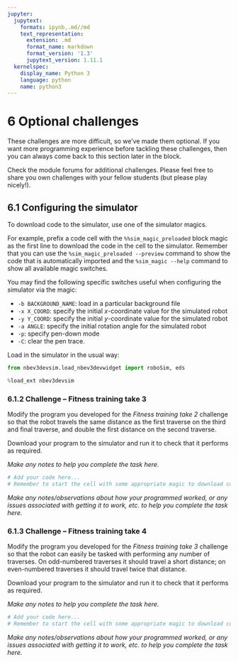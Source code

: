 ```yaml
---
jupyter:
  jupytext:
    formats: ipynb,.md//md
    text_representation:
      extension: .md
      format_name: markdown
      format_version: '1.3'
      jupytext_version: 1.11.1
  kernelspec:
    display_name: Python 3
    language: python
    name: python3
---
```


# 6 Optional challenges


These challenges are more difficult, so we’ve made them optional. If you want more programming experience before tackling these challenges, then you can always come back to this section later in the block.

Check the module forums for additional challenges. Please feel free to share you own challenges with your fellow students (but please play nicely!).


## 6.1 Configuring the simulator

To download code to the simulator, use one of the simulator magics.

For example, prefix a code cell with the `%%sim_magic_preloaded` block magic as the first line to download the code in the cell to the simulator. Remember that you can use the `%sim_magic_preloaded --preview` command to show the code that is automatically imported and the `%sim_magic --help` command to show all available magic switches.

You may find the following specific switches useful when configuring the simulator via the magic:

- `-b BACKGROUND_NAME`: load in a particular background file
- `-x X_COORD`: specify the initial *x*-coordinate value for the simulated robot
- `-y Y_COORD`: specify the initial *y*-coordinate value for the simulated robot
- `-a ANGLE`: specify the initial rotation angle for the simulated robot
- `-p`: specify pen-down mode
- `-C`: clear the pen trace.

Load in the simulator in the usual way:

```python
from nbev3devsim.load_nbev3devwidget import roboSim, eds

%load_ext nbev3devsim
```

### 6.1.2 Challenge – Fitness training take&nbsp;3

Modify the program you developed for the *Fitness training take&nbsp;2* challenge so that the robot travels the same distance as the first traverse on the third and final traverse, and double the first distance on the second traverse.

Download your program to the simulator and run it to check that it performs as required.

<!-- #region student=true -->
*Make any notes to help you complete the task here.*
<!-- #endregion -->

```python student=true
# Add your code here...
# Remember to start the cell with some appropriate magic to download code to the simulator

```

<!-- #region student=true -->
*Make any notes/observations about how your programmed worked, or any issues associated with getting it to work, etc. to help you complete the task here.*
<!-- #endregion -->

### 6.1.3 Challenge – Fitness training take&nbsp;4

Modify the program you developed for the *Fitness training take&nbsp;3* challenge so that the robot can easily be tasked with performing any number of traverses. On odd-numbered traverses it should travel a short distance; on even-numbered traverses it should travel twice that distance.

Download your program to the simulator and run it to check that it performs as required.

<!-- #region student=true -->
*Make any notes to help you complete the task here.*
<!-- #endregion -->

```python student=true
# Add your code here...
# Remember to start the cell with some appropriate magic to download code to the simulator

```

<!-- #region student=true -->
*Make any notes/observations about how your programmed worked, or any issues associated with getting it to work, etc. to help you complete the task here.*
<!-- #endregion -->
